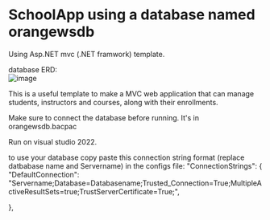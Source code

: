 # SchoolApp using a database named orangewsdb<br>

Using Asp.NET mvc (.NET framwork) template.<br>

database ERD:<br>
![image](https://github.com/azizgg/SchoolApp/assets/121780502/c7ad1ed6-cc7f-4069-9606-bd27a8b183c4) <br>

This is a useful template to make a MVC web application that can manage students, instructors and courses, along with their enrollments.<br>

Make sure to connect the database before running. It's in orangewsdb.bacpac <br>

Run on visual studio 2022.

to use your database copy paste this connection string format (replace datbabase name and Servername) in the configs file:
"ConnectionStrings": {
  "DefaultConnection": "Servername;Database=Databasename;Trusted_Connection=True;MultipleActiveResultSets=true;TrustServerCertificate=True;",
  
},



